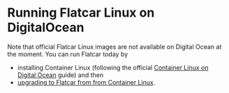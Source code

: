 # Running Flatcar Linux on DigitalOcean

Note that official Flatcar Linux images are not available on Digital Ocean at the moment. You can run Flatcar today by


* installing Container Linux (following the official [Container Linux on Digital Ocean](https://github.com/coreos/docs/blob/master/os/booting-on-digitalocean.md) guide) and then
* [upgrading to Flatcar from from Container Linux](./update-from-container-linux.md).
